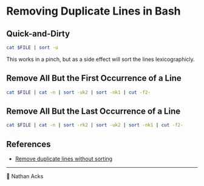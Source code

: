 # Removing Duplicate Lines in Bash

## Quick-and-Dirty

```bash
cat $FILE | sort -u
```

This works in a pinch, but as a side effect will sort the lines lexicographicly.

## Remove All But the First Occurrence of a Line

```bash
cat $FILE | cat -n | sort -uk2 | sort -nk1 | cut -f2-
```

## Remove All But the Last Occurrence of a Line

```bash
cat $FILE | cat -n | sort -rk2 | sort -uk2 | sort -nk1 | cut -f2-
```

## References

* [Remove duplicate lines without sorting](https://stackoverflow.com/a/20639730)

- - - -

👤 Nathan Acks
